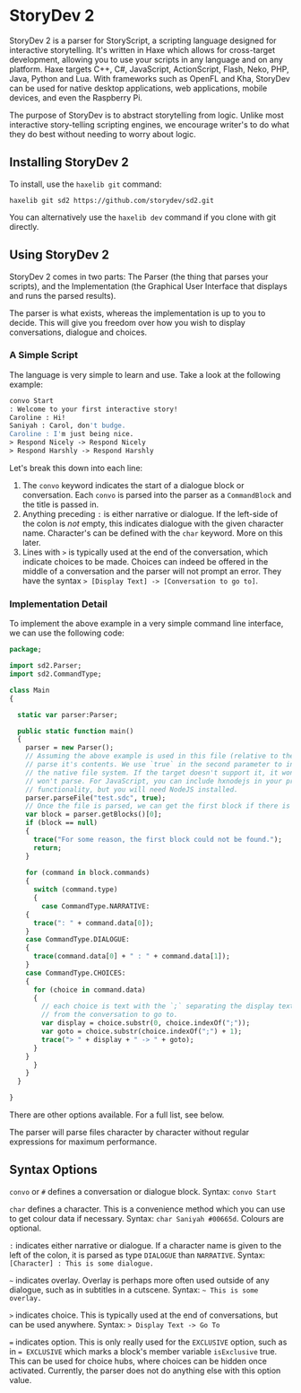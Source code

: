 # StoryDev 2
StoryDev 2 is a parser for StoryScript, a scripting language designed for interactive storytelling. It's written in Haxe which allows for cross-target development, allowing you to use your scripts in any language and on any platform. Haxe targets C++, C#, JavaScript, ActionScript, Flash, Neko, PHP, Java, Python and Lua. With frameworks such as OpenFL and Kha, StoryDev can be used for native desktop applications, web applications, mobile devices, and even the Raspberry Pi.

The purpose of StoryDev is to abstract storytelling from logic. Unlike most interactive story-telling scripting engines, we encourage writer's to do what they do best without needing to worry about logic.

## Installing StoryDev 2

To install, use the `haxelib git` command:

    haxelib git sd2 https://github.com/storydev/sd2.git

You can alternatively use the `haxelib dev` command if you clone with git directly.

## Using StoryDev 2

StoryDev 2 comes in two parts: The Parser (the thing that parses your scripts), and the Implementation (the Graphical User Interface that displays and runs the parsed results).

The parser is what exists, whereas the implementation is up to you to decide. This will give you freedom over how you wish to display conversations, dialogue and choices.

### A Simple Script

The language is very simple to learn and use. Take a look at the following example:

```haxe
convo Start
: Welcome to your first interactive story!
Caroline : Hi!
Saniyah : Carol, don't budge.
Caroline : I'm just being nice.
> Respond Nicely -> Respond Nicely
> Respond Harshly -> Respond Harshly
```

Let's break this down into each line:

 1. The `convo` keyword indicates the start of a dialogue block or conversation. Each `convo` is parsed into the parser as a `CommandBlock` and the title is passed in.
 2. Anything preceding `:` is either narrative or dialogue. If the left-side of the colon is *not* empty, this indicates dialogue with the given character name. Character's can be defined with the `char` keyword. More on this later.
 3. Lines with `>` is typically used at the end of the conversation, which indicate choices to be made. Choices can indeed be offered in the middle of a conversation and the parser will not prompt an error. They have the syntax `> [Display Text] -> [Conversation to go to]`.

### Implementation Detail

To implement the above example in a very simple command line interface, we can use the following code:

```haxe
package;

import sd2.Parser;
import sd2.CommandType;

class Main
{

  static var parser:Parser;

  public static function main()
  {
    parser = new Parser();
    // Assuming the above example is used in this file (relative to the program's directory)
    // parse it's contents. We use `true` in the second parameter to indicate we want to use
    // the native file system. If the target doesn't support it, it won't get the file and
    // won't parse. For JavaScript, you can include hxnodejs in your project to support this
    // functionality, but you will need NodeJS installed.
    parser.parseFile("test.sdc", true);
    // Once the file is parsed, we can get the first block if there is one.
    var block = parser.getBlocks()[0];
    if (block == null)
    {
      trace("For some reason, the first block could not be found.");
      return;
    }
    
    for (command in block.commands)
    {
      switch (command.type)
      {
        case CommandType.NARRATIVE:
	{
	  trace(": " + command.data[0]);
	}
	case CommandType.DIALOGUE:
	{
	  trace(command.data[0] + " : " + command.data[1]);
	}
	case CommandType.CHOICES:
	{
	  for (choice in command.data)
	  {
	    // each choice is text with the `;` separating the display text
	    // from the conversation to go to.
	    var display = choice.substr(0, choice.indexOf(";"));
	    var goto = choice.substr(choice.indexOf(";") + 1);
	    trace("> " + display + " -> " + goto);
	  }
	}
      }
    }
  }

}

```

There are other options available. For a full list, see below.

The parser will parse files character by character without regular expressions for maximum performance.

## Syntax Options

`convo` or `#` defines a conversation or dialogue block. Syntax: `convo Start`

`char` defines a character. This is a convenience method which you can use to get colour data if necessary. Syntax: `char Saniyah #00665d`. Colours are optional.

`:` indicates either narrative or dialogue. If a character name is given to the left of the colon, it is parsed as type `DIALOGUE` than `NARRATIVE`. Syntax: `[Character] : This is some dialogue.`

`~` indicates overlay. Overlay is perhaps more often used outside of any dialogue, such as in subtitles in a cutscene. Syntax: `~ This is some overlay.`

`>` indicates choice. This is typically used at the end of conversations, but can be used anywhere. Syntax: `> Display Text -> Go To`

`=` indicates option. This is only really used for the `EXCLUSIVE` option, such as in `= EXCLUSIVE` which marks a block's member variable `isExclusive` true. This can be used for choice hubs, where choices can be hidden once activated. Currently, the parser does not do anything else with this option value.
